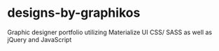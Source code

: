 # designs-by-graphikos
Graphic designer portfolio utilizing Materialize UI CSS/ SASS as well as jQuery and JavaScript
